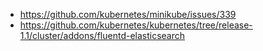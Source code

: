 + https://github.com/kubernetes/minikube/issues/339
+ https://github.com/kubernetes/kubernetes/tree/release-1.1/cluster/addons/fluentd-elasticsearch
